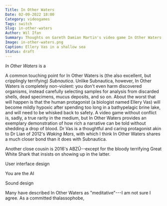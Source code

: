 ```yaml
---
Title: In Other Waters
Date: 02-09-2022 18:00
Category: videogames
Tags: switch
Slug: in-other-waters
Author: Wil Ifan
Summary: Thoughts on Gareth Damian Martin's video game In Other Waters (with spoilers).
Image: in-other-waters.png
Caption: Ellery Vas in a shallow sea
Status: draft
---
```


*In Other Waters* is a 

A common touching point for In Other Waters is (the also excellent, but cripplingly terrifying) *Subnautica*. Unlike Subnautica, however, In Other Waters is completely non-violent: you don't even harm discovered organisms, instead carefully selecting samples for analysis from discarded shells, dead specimens, mucus deposits, and so on. About the worst that will happen is that the human protagonist (a biologist named Ellery Vas) will become mildly hypoxic after spending too long in a bathypelagic brine lake, and will need to be whisked back to safety. A video game without conflict is, sadly, a true rarity in the medium, but In Other Waters provides an exemplary demonstration of how rich a narrative can be told without shedding a drop of blood. Dr Vas is a thoughtful and caring protagonist akin to Dr Lian of 2012's *Waking Mars*, with which I think In Other Waters shares a much closer bond than it does with Subnautica.

Another close cousin is 2016's ABZÛ--except for the bloody terrifying Great White Shark that insists on showing up in the latter.

User interface design

You are the AI

Sound design

Many have described In Other Waters as "meditative"---I am not sure I agree. As a committed thalassophobe, 
